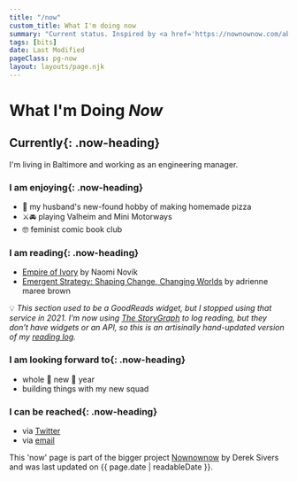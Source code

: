 ```yaml
---
title: "/now"
custom_title: What I'm doing now
summary: "Current status. Inspired by <a href='https://nownownow.com/about'>https://nownownow.com/about</a>."
tags: [bits]
date: Last Modified
pageClass: pg-now
layout: layouts/page.njk
---
```


<h1 class="page-heading page-heading--alt">What I'm Doing <em class="u-block">Now</em></h1>

<section class="now-section">

## Currently{: .now-heading}

I'm living in Baltimore and working as an engineering manager.

</section>

<section class="now-section">

### I am enjoying{: .now-heading}

- 🍕 my husband's new-found hobby of making homemade pizza
- ⚔️🚘 playing Valheim and Mini Motorways
- 🤓 feminist comic book club

</section>

<section class="now-section">

### I am reading{: .now-heading}

- [Empire of Ivory](https://app.thestorygraph.com/books/1f92b5c0-2ed2-4889-8fa7-8e2179559001) by Naomi Novik
- [Emergent Strategy: Shaping Change, Changing Worlds](https://app.thestorygraph.com/books/3557c300-b722-4e21-a276-2b52729ef063) by adrienne maree brown

💡 _This section used to be a GoodReads widget, but I stopped using that service in 2021. I'm now using [The StoryGraph](https://thestorygraph.com/) to log reading, but they don't have widgets or an API, so this is an artisinally hand-updated version of my [reading log](https://app.thestorygraph.com/currently-reading/angeliquejw)._

</section>

<section class="now-section">

### I am looking forward to{: .now-heading}

- whole 🎉 new 🎉 year
- building things with my new squad

</section>

<section class="now-section">

### I can be reached{: .now-heading}

- via [Twitter](http://twitter.com/messypixels)
- via [email](mailto:hello@angeliqueweger.com)

</section>

<footer class="now-footer">
  <p>This 'now' page is part of the bigger project <a href="https://nownownow.com/about">Nownownow</a> by Derek Sivers and was last updated on <time datetime="{{ page.date | htmlDateString }}" itemprop="datePublished">{{ page.date | readableDate }}</time>.</p>
</footer>
